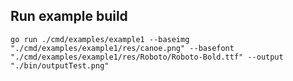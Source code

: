 ## Run example build
`go run ./cmd/examples/example1 --baseimg "./cmd/examples/example1/res/canoe.png" --basefont "./cmd/examples/example1/res/Roboto/Roboto-Bold.ttf" --output "./bin/outputTest.png"`